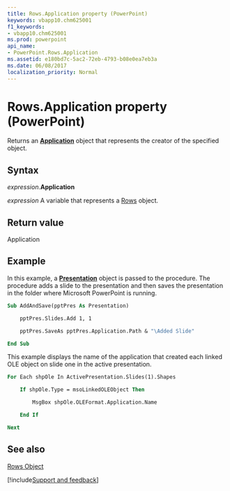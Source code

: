 ```yaml
---
title: Rows.Application property (PowerPoint)
keywords: vbapp10.chm625001
f1_keywords:
- vbapp10.chm625001
ms.prod: powerpoint
api_name:
- PowerPoint.Rows.Application
ms.assetid: e180bd7c-5ac2-72eb-4793-b08e0ea7eb3a
ms.date: 06/08/2017
localization_priority: Normal
---
```



# Rows.Application property (PowerPoint)

Returns an  **[Application](PowerPoint.Application.md)** object that represents the creator of the specified object.


## Syntax

_expression_.**Application**

_expression_ A variable that represents a [Rows](PowerPoint.Rows.md) object.


## Return value

Application


## Example

In this example, a  **[Presentation](PowerPoint.Presentation.md)** object is passed to the procedure. The procedure adds a slide to the presentation and then saves the presentation in the folder where Microsoft PowerPoint is running.


```vb
Sub AddAndSave(pptPres As Presentation)

    pptPres.Slides.Add 1, 1

    pptPres.SaveAs pptPres.Application.Path & "\Added Slide"

End Sub
```

This example displays the name of the application that created each linked OLE object on slide one in the active presentation.




```vb
For Each shpOle In ActivePresentation.Slides(1).Shapes

    If shpOle.Type = msoLinkedOLEObject Then

        MsgBox shpOle.OLEFormat.Application.Name

    End If

Next
```


## See also


[Rows Object](PowerPoint.Rows.md)

[!include[Support and feedback](~/includes/feedback-boilerplate.md)]